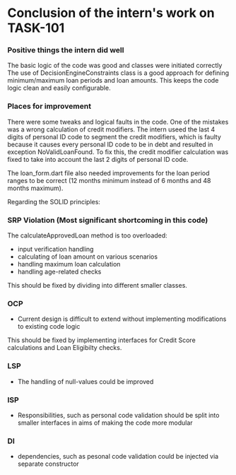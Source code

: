 # Conclusion of the intern's work on TASK-101

### Positive things the intern did well
The basic logic of the code was good and classes were initiated correctly
The use of DecisionEngineConstraints class is a good approach for defining minimum/maximum loan periods and loan amounts. This keeps the code logic clean and easily configurable.


### Places for improvement
There were some tweaks and logical faults in the code.
One of the mistakes was a wrong calculation of credit modifiers. The intern useed the last 4 digits of personal ID code to segment the credit modifiers, which is faulty because it causes every personal ID code to be in debt and resulted in exception NoValidLoanFound.
To fix this, the credit modifier calculation was fixed to take into account the last 2 digits of personal ID code.


The loan_form.dart file also needed improvements for the loan period ranges to be correct (12 months minimum instead of 6 months and 48 months maximum).

Regarding the SOLID principles:

### **SRP Violation** (Most significant shortcoming in this code)

The calculateApprovedLoan method is too overloaded:
* input verification handling
* calculating of loan amount on various scenarios
* handling maximum loan calculation
* handling age-related checks

This should be fixed by dividing into different smaller classes.

### OCP 
* Current design is difficult to extend without implementing modifications to existing code logic

This should be fixed by implementing interfaces for Credit Score calculations and Loan Eligibilty checks.

### LSP
* The handling of null-values could be improved

### ISP
* Responsibilities, such as personal code validation should be split into smaller interfaces in aims of making the code more modular

### DI
* dependencies, such as pesonal code validation could be injected via separate constructor

